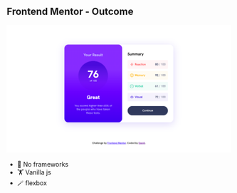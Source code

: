 ## Frontend Mentor - Outcome

![Design preview for the Results summary component coding challenge](./assets/images/desktop.png)


- 🗿 No frameworks
- 🏋️ Vanilla js
- 🪄 flexbox
